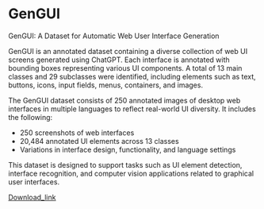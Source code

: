 # GenGUI

GenGUI: A Dataset for Automatic Web User Interface Generation

GenGUI is an annotated dataset containing a diverse collection of web UI screens generated using ChatGPT. Each interface is annotated with bounding boxes representing various UI components. A total of 13 main classes and 29 subclasses were identified, including elements such as text, buttons, icons, input fields, menus, containers, and images.

The GenGUI dataset consists of 250 annotated images of desktop web interfaces in multiple languages to reflect real-world UI diversity. It includes the following:
* 250 screenshots of web interfaces
* 20,484 annotated UI elements across 13 classes
* Variations in interface design, functionality, and language settings
  
This dataset is designed to support tasks such as UI element detection, interface recognition, and computer vision applications related to graphical user interfaces.

[Download_link](https://drive.google.com/uc?export=download&id=1m9LX0IRNTCdYvLLcaYMdAzNm_6pizVFr)
